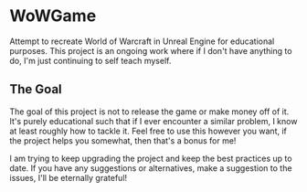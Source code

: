 # WoWGame
Attempt to recreate World of Warcraft in Unreal Engine for educational purposes.
This project is an ongoing work where if I don't have anything to do, I'm just continuing to self teach myself.

## The Goal
The goal of this project is not to release the game or make money off of it. It's purely educational such that if I ever encounter a similar problem, I know at least roughly how to tackle it. 
Feel free to use this however you want, if the project helps you somewhat, then that's a bonus for me!

I am trying to keep upgrading the project and keep the best practices up to date. If you have any suggestions or alternatives, make a suggestion to the issues, I'll be eternally grateful!
